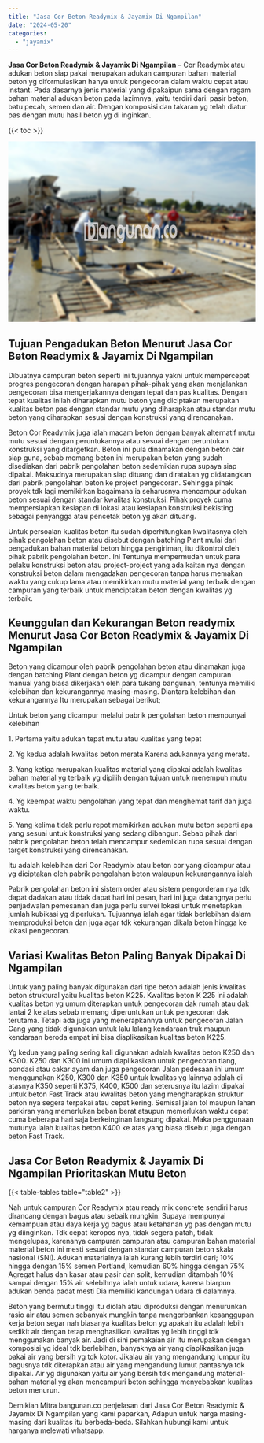 ```yaml
---
title: "Jasa Cor Beton Readymix & Jayamix Di Ngampilan"
date: "2024-05-20"
categories: 
  - "jayamix"
---
```


**Jasa Cor Beton Readymix & Jayamix Di Ngampilan** – Cor Readymix atau adukan beton siap pakai merupakan adukan campuran bahan material beton yg diformulasikan hanya untuk pengecoran dalam waktu cepat atau instant. Pada dasarnya jenis material yang dipakaipun sama dengan ragam bahan material adukan beton pada lazimnya, yaitu terdiri dari: pasir beton, batu pecah, semen dan air. Dengan komposisi dan takaran yg telah diatur pas dengan mutu hasil beton yg di inginkan.

{{< toc >}}

![Jasa Cor Beton Readymix & Jayamix Di Ngampilan](/images/jasa-cor-readymix-08.png)

## Tujuan Pengadukan Beton Menurut Jasa Cor Beton Readymix & Jayamix Di Ngampilan

Dibuatnya campuran beton seperti ini tujuannya yakni untuk mempercepat progres pengecoran dengan harapan pihak-pihak yang akan menjalankan pengecoran bisa mengerjakannya dengan tepat dan pas kualitas. Dengan tepat kualitas inilah diharapkan mutu beton yang diciptakan merupakan kualitas beton pas dengan standar mutu yang diharapkan atau standar mutu beton yang diharapkan sesuai dengan konstruksi yang direncanakan.

Beton Cor Readymix juga ialah macam beton dengan banyak alternatif mutu mutu sesuai dengan peruntukannya atau sesuai dengan peruntukan konstruksi yang ditargetkan. Beton ini pula dinamakan dengan beton cair siap guna, sebab memang beton ini merupakan beton yang sudah disediakan dari pabrik pengolahan beton sedemikian rupa supaya siap dipakai. Maksudnya merupakan siap dituang dan diratakan yg didatangkan dari pabrik pengolahan beton ke project pengecoran. Sehingga pihak proyek tdk lagi memikirkan bagaimana ia seharusnya mencampur adukan beton sesuai dengan standar kwalitas konstruksi. Pihak proyek cuma mempersiapkan kesiapan di lokasi atau kesiapan konstruksi bekisting sebagai penyangga atau pencetak beton yg akan dituang.

Untuk persoalan kualitas beton itu sudah diperhitungkan kwalitasnya oleh pihak pengolahan beton atau disebut dengan batching Plant mulai dari pengadukan bahan material beton hingga pengiriman, itu dikontrol oleh pihak pabrik pengolahan beton. Ini Tentunya mempermudah untuk para pelaku konstruksi beton atau project-project yang ada kaitan nya dengan konstruksi beton dalam mengadakan pengecoran tanpa harus memakan waktu yang cukup lama atau memikirkan mutu material yang terbaik dengan campuran yang terbaik untuk menciptakan beton dengan kwalitas yg terbaik.

## Keunggulan dan Kekurangan Beton readymix Menurut Jasa Cor Beton Readymix & Jayamix Di Ngampilan

Beton yang dicampur oleh pabrik pengolahan beton atau dinamakan juga dengan batching Plant dengan beton yg dicampur dengan campuran manual yang biasa dikerjakan oleh para tukang bangunan, tentunya memiliki kelebihan dan kekurangannya masing-masing. Diantara kelebihan dan kekurangannya Itu merupakan sebagai berikut;

Untuk beton yang dicampur melalui pabrik pengolahan beton mempunyai kelebihan

1\. Pertama yaitu adukan tepat mutu atau kualitas yang tepat

2\. Yg kedua adalah kwalitas beton merata Karena adukannya yang merata.

3\. Yang ketiga merupakan kualitas material yang dipakai adalah kwalitas bahan material yg terbaik yg dipilih dengan tujuan untuk menempuh mutu kwalitas beton yang terbaik.

4\. Yg keempat waktu pengolahan yang tepat dan menghemat tarif dan juga waktu.

5\. Yang kelima tidak perlu repot memikirkan adukan mutu beton seperti apa yang sesuai untuk konstruksi yang sedang dibangun. Sebab pihak dari pabrik pengolahan beton telah mencampur sedemikian rupa sesuai dengan target konstruksi yang direncanakan.

Itu adalah kelebihan dari Cor Readymix atau beton cor yang dicampur atau yg diciptakan oleh pabrik pengolahan beton walaupun kekurangannya ialah

Pabrik pengolahan beton ini sistem order atau sistem pengorderan nya tdk dapat dadakan atau tidak dapat hari ini pesan, hari ini juga datangnya perlu penjadwalan pemesanan dan juga perlu survei lokasi untuk menetapkan jumlah kubikasi yg diperlukan. Tujuannya ialah agar tidak berlebihan dalam memproduksi beton dan juga agar tdk kekurangan dikala beton hingga ke lokasi pengecoran.

## Variasi Kwalitas Beton Paling Banyak Dipakai Di Ngampilan

Untuk yang paling banyak digunakan dari tipe beton adalah jenis kwalitas beton struktural yaitu kualitas beton K225. Kwalitas beton K 225 ini adalah kualitas beton yg umum diterapkan untuk pengecoran dak rumah atau dak lantai 2 ke atas sebab memang diperuntukan untuk pengecoran dak terutama. Tetapi ada juga yang menerapkannya untuk pengecoran Jalan Gang yang tidak digunakan untuk lalu lalang kendaraan truk maupun kendaraan beroda empat ini bisa diaplikasikan kualitas beton K225.

Yg kedua yang paling sering kali digunakan adalah kwalitas beton K250 dan K300. K250 dan K300 ini umum diaplikasikan untuk pengecoran tiang, pondasi atau cakar ayam dan juga pengecoran Jalan pedesaan ini umum menggunakan K250, K300 dan K350 untuk kwalitas yg lainnya adalah di atasnya K350 seperti K375, K400, K500 dan seterusnya itu lazim dipakai untuk beton Fast Track atau kwalitas beton yang mengharapkan struktur beton nya segera terpakai atau cepat kering. Semisal jalan tol maupun lahan parkiran yang memerlukan beban berat ataupun memerlukan waktu cepat cuma beberapa hari saja berkeinginan langsung dipakai. Maka penggunaan mutunya ialah kualitas beton K400 ke atas yang biasa disebut juga dengan beton Fast Track.

## Jasa Cor Beton Readymix & Jayamix Di Ngampilan Prioritaskan Mutu Beton

{{< table-tables table="table2" >}}

Nah untuk campuran Cor Readymix atau ready mix concrete sendiri harus dirancang dengan bagus atau sebaik mungkin. Supaya mempunyai kemampuan atau daya kerja yg bagus atau ketahanan yg pas dengan mutu yg diinginkan. Tdk cepat keropos nya, tidak segera patah, tidak mengelupas, karenanya campuran campuran atau campuran bahan material material beton ini mesti sesuai dengan standar campuran beton skala nasional (SNI). Adukan materialnya ialah kurang lebih terdiri dari; 10% hingga dengan 15% semen Portland, kemudian 60% hingga dengan 75% Agregat halus dan kasar atau pasir dan split, kemudian ditambah 10% sampai dengan 15% air selebihnya ialah untuk udara, karena biarpun adukan benda padat mesti Dia memiliki kandungan udara di dalamnya.

Beton yang bermutu tinggi itu diolah atau diproduksi dengan menurunkan rasio air atau semen sebanyak mungkin tanpa mengorbankan kesanggupan kerja beton segar nah biasanya kualitas beton yg apakah itu adalah lebih sedikit air dengan tetap menghasilkan kwalitas yg lebih tinggi tdk menggunakan banyak air. Jadi di sini pemakaian air Itu merupakan dengan komposisi yg ideal tdk berlebihan, banyaknya air yang diaplikasikan juga pakai air yang bersih yg tdk kotor. Jikalau air yang mengandung lumpur itu bagusnya tdk diterapkan atau air yang mengandung lumut pantasnya tdk dipakai. Air yg digunakan yaitu air yang bersih tdk mengandung material-bahan material yg akan mencampuri beton sehingga menyebabkan kualitas beton menurun.

Demikian Mitra bangunan.co penjelasan dari Jasa Cor Beton Readymix & Jayamix Di Ngampilan yang kami paparkan, Adapun untuk harga masing-masing dari kualitas itu berbeda-beda. Silahkan hubungi kami untuk harganya melewati whatsapp.
